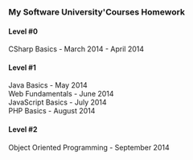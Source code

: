 ### My Software University'Courses Homework

#### Level #0
CSharp Basics - March 2014 - April 2014

#### Level #1
Java Basics - May 2014<br>
Web Fundamentals - June 2014<br>
JavaScript Basics - July 2014<br>
PHP Basics - August 2014

#### Level #2
Object Oriented Programming - September 2014
